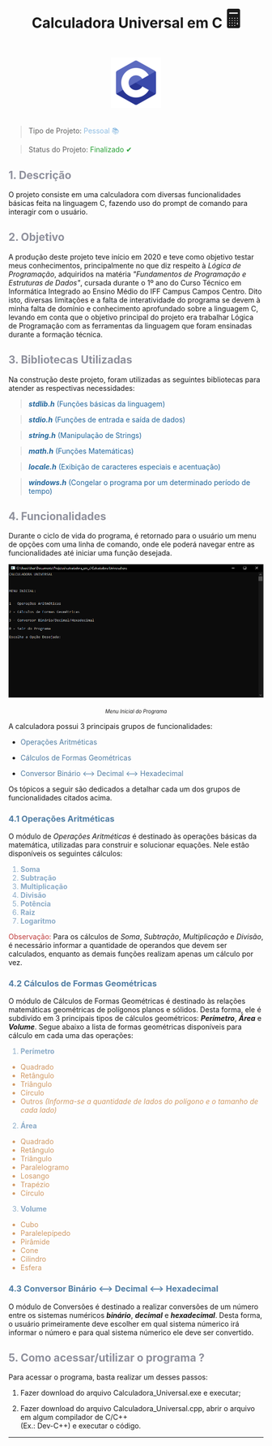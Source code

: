 # <p align="center"> Calculadora Universal em C <Font size="7px"> &#x1F5A9; </Font></p> <p align="center"> ![logo_linguagem_C](c.png) </p>

> Tipo de Projeto: <Font color="#8fbde3"> Pessoal &#x1F4DA; </Font>

> Status do Projeto: <Font color="#27A135"> Finalizado &#10004;</Font>  

## <Font color="#8e909c"> 1. Descrição </Font> ##

O projeto consiste em uma calculadora com diversas funcionalidades básicas feita na linguagem C, fazendo uso do prompt de comando para interagir com o usuário.

## <Font color="#8e909c"> 2. Objetivo </Font> ##

<p>A produção deste projeto teve início em 2020 e teve como objetivo testar meus conhecimentos, principalmente no que diz respeito à <i>Lógica de Programação</i>, adquiridos na matéria <i>"Fundamentos de Programação e Estruturas de Dados"</i>, cursada durante o 1º ano do Curso Técnico em Informática Integrado ao Ensino Médio do IFF Campus Campos Centro. Dito isto, diversas limitações e a falta de interatividade do programa se devem à minha falta de domínio e conhecimento aprofundado sobre a linguagem C, levando em conta que o objetivo principal do projeto era trabalhar Lógica de Programação com as ferramentas da linguagem que foram ensinadas durante a formação técnica.</p>

## <Font color="#8e909c"> 3. Bibliotecas Utilizadas </Font> ##

<p>Na construção deste projeto, foram utilizadas as seguintes bibliotecas para atender as respectivas necessidades:</p>

> <Font color="#22669c">***stdlib.h*** (Funções básicas da linguagem)</Font>

> <Font color="#22669c">***stdio.h*** (Funções de entrada e saída de dados)</Font>

> <Font color="#22669c">***string.h*** (Manipulação de Strings)</Font>

> <Font color="#22669c">***math.h*** (Funções Matemáticas)</Font>

> <Font color="#22669c">***locale.h*** (Exibição de caracteres especiais e acentuação)</Font>

> <Font color="#22669c">***windows.h*** (Congelar o programa por um determinado período de tempo)</Font>

## <Font color="#8e909c"> 4. Funcionalidades </Font> ##

<p>Durante o ciclo de vida do programa, é retornado para o usuário um menu de opções com uma linha de comando, onde ele poderá navegar entre as funcionalidades até iniciar uma função desejada.</p>

![tela_inicial](tela_inicial.png)
<Font size="1"><p align="center">*Menu Inicial do Programa*</p></Font>

<p>A calculadora possui 3 principais grupos de funcionalidades:</p>

* <Font color="#507da3"> Operações Aritméticas </Font>

* <Font color="#507da3"> Cálculos de Formas Geométricas </Font>

* <Font color="#507da3"> Conversor Binário &xharr; Decimal &xharr; Hexadecimal </Font>

<p>Os tópicos a seguir são dedicados a detalhar cada um dos grupos de funcionalidades citados acima.</p>

### <Font color="#507da3"> 4.1 Operações Aritméticas </Font> ###

<p>O módulo de <i>Operações Aritméticas</i> é destinado às operações básicas da matemática, utilizadas para construir e solucionar equações. Nele estão disponíveis os seguintes cálculos:</p>

<Font color="#8babc7">

1. **Soma**
2. **Subtração**
3. **Multiplicação**
4. **Divisão**
5. **Potência**
6. **Raiz**
7. **Logaritmo**

</Font>

<Font color="#bf3b3b">Observação: </Font> Para os cálculos de *Soma*, *Subtração*, *Multiplicação* e *Divisão*, é necessário informar a quantidade de operandos que devem ser calculados, enquanto as demais funções realizam apenas um cálculo por vez. 

### <Font color="#507da3"> 4.2 Cálculos de Formas Geométricas </Font> ###

<p>O módulo de Cálculos de Formas Geométricas é destinado às relações matemáticas geométricas de polígonos planos e sólidos. Desta forma, ele é subdivido em 3 principais tipos de cálculos geométricos: <i><b>Perímetro</i></b>, <i><b>Área</i></b> e <i><b>Volume</i></b>. Segue abaixo a lista de formas geométricas disponíveis para cálculo em cada uma das operações:</p>

<Font color="#8babc7">

1. **Perímetro**

</Font>

<Font color="#d19a66">

* Quadrado
* Retângulo
* Triângulo
* Círculo
* Outros *(Informa-se a quantidade de lados do polígono e o tamanho de cada lado)*

</Font>

<Font color="#8babc7">

2. **Área**

</Font>

<Font color="#d19a66">

* Quadrado
* Retângulo
* Triângulo
* Paralelogramo
* Losango
* Trapézio
* Círculo

</Font>

<Font color="#8babc7">

3. **Volume**

</Font>

<Font color="#d19a66">

* Cubo
* Paralelepípedo
* Pirâmide
* Cone
* Cilindro
* Esfera


</Font>

### <Font color="#507da3"> 4.3 Conversor Binário &xharr; Decimal &xharr; Hexadecimal </Font> ###

<p>O módulo de Conversões é destinado a realizar conversões de um número entre os sistemas numéricos <b><i>binário</i></b>, <b><i>decimal</i></b> e <b><i>hexadecimal</i></b>. Desta forma, o usuário primeiramente deve escolher em qual sistema númerico irá informar o número e para qual sistema númerico ele deve ser convertido. </p>

## <Font color="#8e909c"> 5. Como acessar/utilizar o programa ? </Font> ##

<p>

Para acessar o programa, basta realizar um desses passos: 

1. Fazer download do arquivo Calculadora_Universal.exe e executar;

2. Fazer download do arquivo Calculadora_Universal.cpp, abrir o arquivo em algum compilador de C/C++  
(Ex.: Dev-C++) e executar o código.

</p>

___